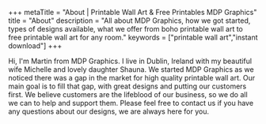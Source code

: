 +++
metaTitle = "About | Printable Wall Art & Free Printables MDP Graphics"
title = "About"
description = "All about MDP Graphics, how we got started, types of designs available, what we offer from boho printable wall art to free printable wall art for any room."
keywords = ["printable wall art","instant download"]
+++


Hi, I'm Martin from MDP Graphics. I live in Dublin, Ireland with my beautiful wife Michelle and lovely daughter Shauna. We started MDP Graphics as we noticed there was a gap in the market for high quality printable wall art. Our main goal is to fill that gap, with great designs and putting our customers first. We believe customers are the lifeblood of our business, so we do all we can to help and support them.  Please feel free to contact us if you have any questions about our designs, we are always here for you.

